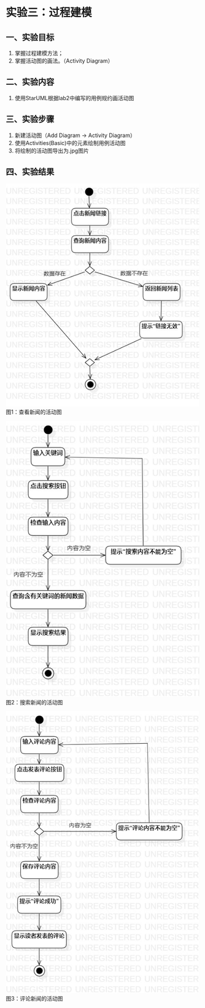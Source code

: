 # 实验三：过程建模

## 一、实验目标
1. 掌握过程建模方法；
2. 掌握活动图的画法。（Activity Diagram）
## 二、实验内容
1. 使用StarUML根据lab2中编写的用例规约画活动图
## 三、实验步骤
1. 新建活动图（Add Diagram -> Activity Diagram）
2. 使用Activities(Basic)中的元素绘制用例活动图
3. 将绘制的活动图导出为.jpg图片
## 四、实验结果
![查看新闻的活动图](./Lab3_查看新闻.jpg)  
图1：查看新闻的活动图

![搜索新闻的活动图](./Lab3_搜索新闻.jpg)  
图2：搜索新闻的活动图

![评论新闻的活动图](./Lab3_评论新闻.jpg)  
图3：评论新闻的活动图